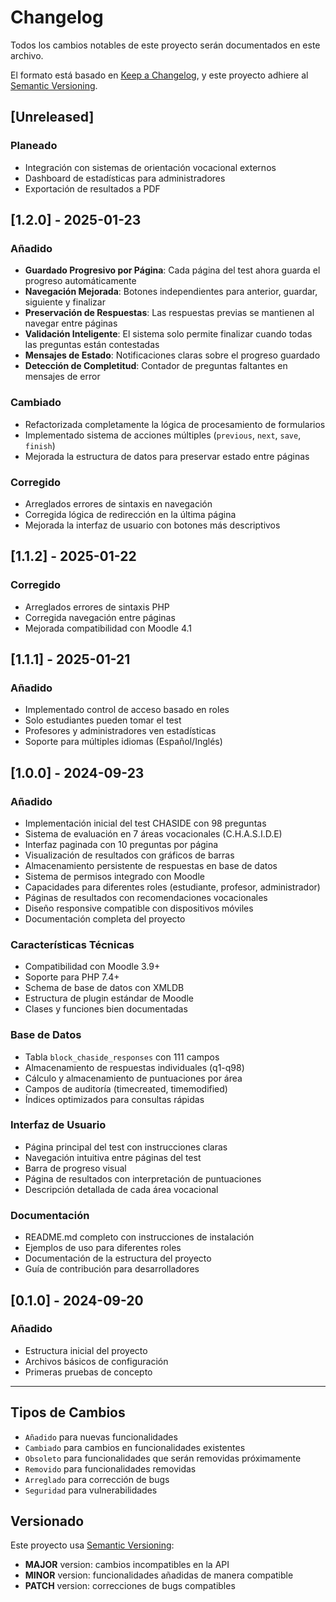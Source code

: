 # Changelog

Todos los cambios notables de este proyecto serán documentados en este archivo.

El formato está basado en [Keep a Changelog](https://keepachangelog.com/es-ES/1.0.0/),
y este proyecto adhiere al [Semantic Versioning](https://semver.org/spec/v2.0.0.html).

## [Unreleased]

### Planeado
- Integración con sistemas de orientación vocacional externos
- Dashboard de estadísticas para administradores
- Exportación de resultados a PDF

## [1.2.0] - 2025-01-23

### Añadido
- **Guardado Progresivo por Página**: Cada página del test ahora guarda el progreso automáticamente
- **Navegación Mejorada**: Botones independientes para anterior, guardar, siguiente y finalizar
- **Preservación de Respuestas**: Las respuestas previas se mantienen al navegar entre páginas
- **Validación Inteligente**: El sistema solo permite finalizar cuando todas las preguntas están contestadas
- **Mensajes de Estado**: Notificaciones claras sobre el progreso guardado
- **Detección de Completitud**: Contador de preguntas faltantes en mensajes de error

### Cambiado
- Refactorizada completamente la lógica de procesamiento de formularios
- Implementado sistema de acciones múltiples (`previous`, `next`, `save`, `finish`)
- Mejorada la estructura de datos para preservar estado entre páginas

### Corregido
- Arreglados errores de sintaxis en navegación
- Corregida lógica de redirección en la última página
- Mejorada la interfaz de usuario con botones más descriptivos

## [1.1.2] - 2025-01-22

### Corregido
- Arreglados errores de sintaxis PHP
- Corregida navegación entre páginas
- Mejorada compatibilidad con Moodle 4.1

## [1.1.1] - 2025-01-21

### Añadido
- Implementado control de acceso basado en roles
- Solo estudiantes pueden tomar el test
- Profesores y administradores ven estadísticas
- Soporte para múltiples idiomas (Español/Inglés)

## [1.0.0] - 2024-09-23

### Añadido
- Implementación inicial del test CHASIDE con 98 preguntas
- Sistema de evaluación en 7 áreas vocacionales (C.H.A.S.I.D.E)
- Interfaz paginada con 10 preguntas por página
- Visualización de resultados con gráficos de barras
- Almacenamiento persistente de respuestas en base de datos
- Sistema de permisos integrado con Moodle
- Capacidades para diferentes roles (estudiante, profesor, administrador)
- Páginas de resultados con recomendaciones vocacionales
- Diseño responsive compatible con dispositivos móviles
- Documentación completa del proyecto

### Características Técnicas
- Compatibilidad con Moodle 3.9+
- Soporte para PHP 7.4+
- Schema de base de datos con XMLDB
- Estructura de plugin estándar de Moodle
- Clases y funciones bien documentadas

### Base de Datos
- Tabla `block_chaside_responses` con 111 campos
- Almacenamiento de respuestas individuales (q1-q98)
- Cálculo y almacenamiento de puntuaciones por área
- Campos de auditoría (timecreated, timemodified)
- Índices optimizados para consultas rápidas

### Interfaz de Usuario
- Página principal del test con instrucciones claras
- Navegación intuitiva entre páginas del test
- Barra de progreso visual
- Página de resultados con interpretación de puntuaciones
- Descripción detallada de cada área vocacional

### Documentación
- README.md completo con instrucciones de instalación
- Ejemplos de uso para diferentes roles
- Documentación de la estructura del proyecto
- Guía de contribución para desarrolladores

## [0.1.0] - 2024-09-20

### Añadido
- Estructura inicial del proyecto
- Archivos básicos de configuración
- Primeras pruebas de concepto

---

## Tipos de Cambios

- `Añadido` para nuevas funcionalidades
- `Cambiado` para cambios en funcionalidades existentes
- `Obsoleto` para funcionalidades que serán removidas próximamente
- `Removido` para funcionalidades removidas
- `Arreglado` para corrección de bugs
- `Seguridad` para vulnerabilidades

## Versionado

Este proyecto usa [Semantic Versioning](https://semver.org/):

- **MAJOR** version: cambios incompatibles en la API
- **MINOR** version: funcionalidades añadidas de manera compatible
- **PATCH** version: correcciones de bugs compatibles